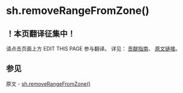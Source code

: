 # sh.removeRangeFromZone()

## ！本页翻译征集中！

请点击页面上方 EDIT THIS PAGE 参与翻译。
详见：
[贡献指南]( https://github.com/JinMuInfo/MongoDB-Manual-zh/blob/master/CONTRIBUTING.md )、
[原文链接](  https://docs.mongodb.com/manual/reference/method/sh.removeRangeFromZone/  )。

## 参见

原文 - [sh.removeRangeFromZone()]( https://docs.mongodb.com/manual/reference/method/sh.removeRangeFromZone/ )

